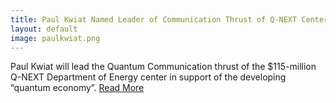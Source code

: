 ```yaml
---
title: Paul Kwiat Named Leader of Communication Thrust of Q-NEXT Center
layout: default
image: paulkwiat.png
---
```


Paul Kwiat will lead the Quantum Communication thrust of the $115-million Q-NEXT Department of Energy center in support of the developing “quantum economy”. [Read More](https://iquist.illinois.edu/doe-awards-two-quantum-information-science-research-centers-with-uiuc-as-partner#:~:text=The%20Grainger%20College%20of%20Engineering's,Technology%20Policy%20on%20August%2026.)